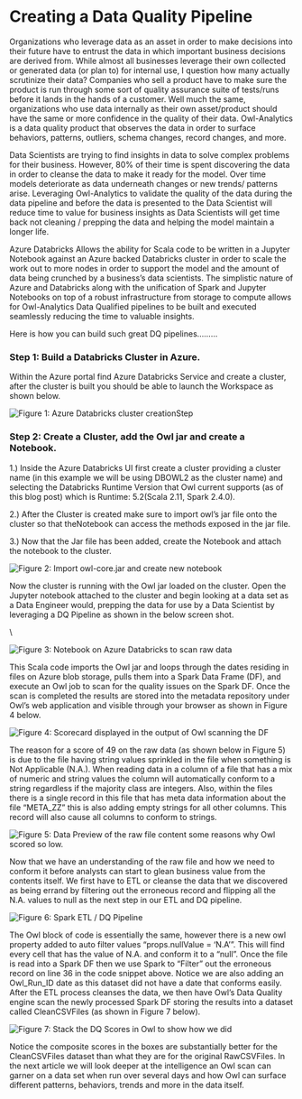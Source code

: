 # Creating a Data Quality Pipeline

Organizations who leverage data as an asset in order to make decisions into their future have to entrust the data in which important business decisions are derived from. While almost all businesses leverage their own collected or generated data (or plan to) for internal use, I question how many actually scrutinize their data? Companies who sell a product have to make sure the product is run through some sort of quality assurance suite of tests/runs before it lands in the hands of a customer. Well much the same, organizations who use data internally as their own asset/product should have the same or more confidence in the quality of their data. Owl-Analytics is a data quality product that observes the data in order to surface behaviors, patterns, outliers, schema changes, record changes, and more.

Data Scientists are trying to find insights in data to solve complex problems for their business. However, 80% of their time is spent discovering the data in order to cleanse the data to make it ready for the model. Over time models deteriorate as data underneath changes or new trends/ patterns arise. Leveraging Owl-Analytics to validate the quality of the data during the data pipeline and before the data is presented to the Data Scientist will reduce time to value for business insights as Data Scientists will get time back not cleaning / prepping the data and helping the model maintain a longer life.

Azure Databricks Allows the ability for Scala code to be written in a Jupyter Notebook against an Azure backed Databricks cluster in order to scale the work out to more nodes in order to support the model and the amount of data being crunched by a business’s data scientists. The simplistic nature of Azure and Databricks along with the unification of Spark and Jupyter Notebooks on top of a robust infrastructure from storage to compute allows for Owl-Analytics Data Qualified pipelines to be built and executed seamlessly reducing the time to valuable insights.

Here is how you can build such great DQ pipelines………

### Step 1: Build a Databricks Cluster in Azure.

Within the Azure portal find Azure Databricks Service and create a cluster, after the cluster is built you should be able to launch the Workspace as shown below.

![Figure 1: Azure Databricks cluster creationStep](https://firebasestorage.googleapis.com/v0/b/gitbook-x-prod.appspot.com/o/spaces%2F-Lb9zlrkw1AEC\_k2s2wG-2632701976%2Fuploads%2FWdz8iiZJLOBRp8nQTdB0%2Ffile.png?alt=media)

### Step 2: Create a Cluster, add the Owl jar and create a Notebook.

1.) Inside the Azure Databricks UI first create a cluster providing a cluster name (in this example we will be using DBOWL2 as the cluster name) and selecting the Databricks Runtime Version that Owl current supports (as of this blog post) which is Runtime: 5.2(Scala 2.11, Spark 2.4.0).

2.) After the Cluster is created make sure to import owl’s jar file onto the cluster so that theNotebook can access the methods exposed in the jar file.

3.) Now that the Jar file has been added, create the Notebook and attach the notebook to the cluster.

![Figure 2: Import owl-core.jar and create new notebook](<../../../.gitbook/assets/image (159).png>)

Now the cluster is running with the Owl jar loaded on the cluster. Open the Jupyter notebook attached to the cluster and begin looking at a data set as a Data Engineer would, prepping the data for use by a Data Scientist by leveraging a DQ Pipeline as shown in the below screen shot.

\\

![Figure 3: Notebook on Azure Databricks to scan raw data](<../../../.gitbook/assets/image (169).png>)

This Scala code imports the Owl jar and loops through the dates residing in files on Azure blob storage, pulls them into a Spark Data Frame (DF), and execute an Owl job to scan for the quality issues on the Spark DF. Once the scan is completed the results are stored into the metadata repository under Owl’s web application and visible through your browser as shown in Figure 4 below.

![Figure 4: Scorecard displayed in the output of Owl scanning the DF](<../../../.gitbook/assets/image (34).png>)

The reason for a score of 49 on the raw data (as shown below in Figure 5) is due to the file having string values sprinkled in the file when something is Not Applicable (N.A.). When reading data in a column of a file that has a mix of numeric and string values the column will automatically conform to a string regardless if the majority class are integers. Also, within the files there is a single record in this file that has meta data information about the file “META\_ZZ” this is also adding empty strings for all other columns. This record will also cause all columns to conform to strings.

![Figure 5: Data Preview of the raw file content some reasons why Owl scored so low.](<../../../.gitbook/assets/image (133).png>)

Now that we have an understanding of the raw file and how we need to conform it before analysts can start to glean business value from the contents itself. We first have to ETL or cleanse the data that we discovered as being errand by filtering out the erroneous record and flipping all the N.A. values to null as the next step in our ETL and DQ pipeline.

![Figure 6: Spark ETL / DQ Pipeline](<../../../.gitbook/assets/image (94).png>)

The Owl block of code is essentially the same, however there is a new owl property added to auto filter values “props.nullValue = ‘N.A’”. This will find every cell that has the value of N.A. and conform it to a “null”. Once the file is read into a Spark DF then we use Spark to “Filter” out the erroneous record on line 36 in the code snippet above. Notice we are also adding an Owl\_Run\_ID date as this dataset did not have a date that conforms easily. After the ETL process cleanses the data, we then have Owl’s Data Quality engine scan the newly processed Spark DF storing the results into a dataset called CleanCSVFiles (as shown in Figure 7 below).

![Figure 7: Stack the DQ Scores in Owl to show how we did](<../../../.gitbook/assets/image (163).png>)

Notice the composite scores in the boxes are substantially better for the CleanCSVFiles dataset than what they are for the original RawCSVFiles. In the next article we will look deeper at the intelligence an Owl scan can garner on a data set when run over several days and how Owl can surface different patterns, behaviors, trends and more in the data itself.
